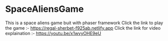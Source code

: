 # SpaceAliensGame
This is a space aliens game buit with phaser framework
Click the link to play the game :-  https://regal-sherbet-f925ab.netlify.app
Click the link for video explaination :- https://youtu.be/x1wvyOHE9eU
